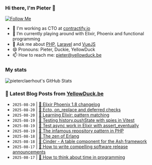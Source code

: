 ### Hi there, I'm Pieter 👋  
[![Follow Me](https://img.shields.io/github/followers/pieterclaerhout?label=Follow&style=social)](https://github.com/pieterclaerhout)

- 🏢 I'm working as CTO at [contractify.io](https://contractify.io)
- 🌱 I’m currently playing around with Elixir, Phoenix and functional programming
- 💬 Ask me about [PHP](https://php.net), [Laravel](http://laravel.com) and [VueJS](https://vuejs.org)
- 😄 Pronouns: Pieter, Duckie, YellowDuck
- 📫 How to reach me: pieter@yellowduck.be

### My stats

![pieterclaerhout's GitHub Stats](https://github-readme-stats.vercel.app/api?username=pieterclaerhout&show_icons=true&count_private=true&line_height=40)

### 📩 Latest Blog Posts from [YellowDuck.be](https://www.yellowduck.be/)
<!-- BLOG-POST-LIST:START -->
- `2025-08-20` | [🔗 Elixir Phoenix 1.8 changelog](https://www.yellowduck.be/posts/phoenix-changelog-md-at-v1-8-0-phoenixframework-phoenix)  
- `2025-08-20` | [🔗 Ecto, on_replace and deferred checks](https://www.yellowduck.be/posts/ecto-on-replace-and-deferred-checks)  
- `2025-08-20` | [🔗 Learning Elixir: pattern matching](https://www.yellowduck.be/posts/learning-elixir-pattern-matching)  
- `2025-08-19` | [🐥 Testing history.pushState with spies in Vitest](https://www.yellowduck.be/posts/testing-history-pushstate-with-spies-in-vitest)  
- `2025-08-19` | [🔗 Test async work in Elixir with assert_eventually](https://www.yellowduck.be/posts/test-async-work-in-elixir-with-assert-eventually)  
- `2025-08-19` | [🔗 The infamous repository pattern in PHP](https://www.yellowduck.be/posts/the-infamous-repository-pattern-in-php)  
- `2025-08-18` | [🔗 The zen of Erlang](https://www.yellowduck.be/posts/the-zen-of-erlang)  
- `2025-08-18` | [🔗 Cinder - A table component for the Ash framework](https://www.yellowduck.be/posts/cinder-cinder-v0-4-0)  
- `2025-08-17` | [🔗 How to write compelling software release announcements](https://www.yellowduck.be/posts/how-to-write-compelling-software-release-announcements)  
- `2025-08-17` | [🔗 How to think about time in programming](https://www.yellowduck.be/posts/how-to-think-about-time-in-programming)  

<!-- BLOG-POST-LIST:END -->
